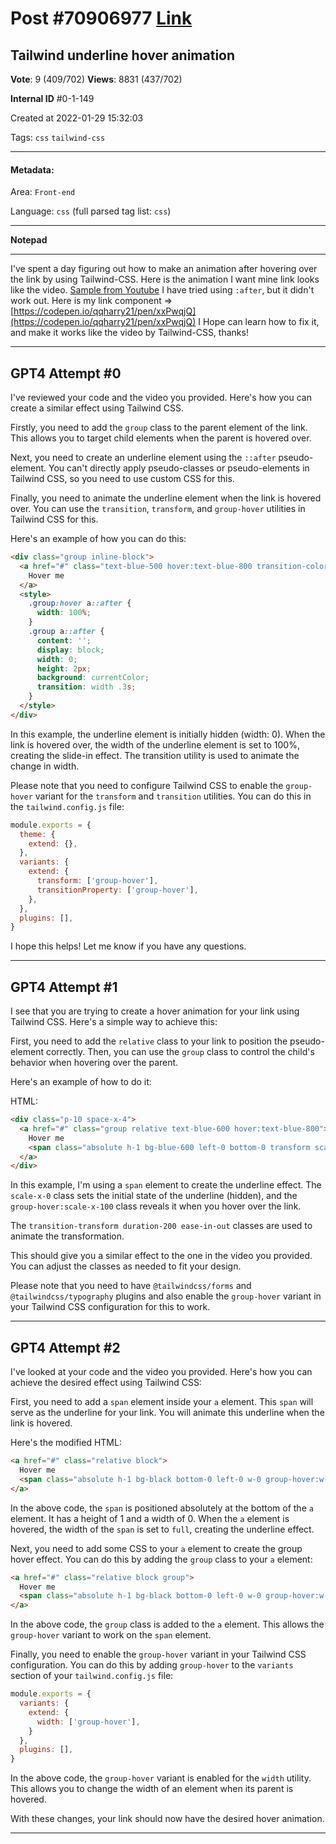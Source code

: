 
# Post \#70906977 [Link](https://stackoverflow.com/questions/70906977/)

## Tailwind underline hover animation

**Vote**: 9 (409/702) **Views**: 8831 (437/702) 

**Internal ID** \#0-1-149

Created at 2022-01-29 15:32:03

Tags: `css` `tailwind-css`

----------

#### Metadata:

Area: `Front-end`

Language: `css` (full parsed tag list: `css`)

----------

**Notepad**


----------

I've spent a day figuring out how to make an animation after hovering over the link by using Tailwind-CSS.
Here is the animation I want mine link looks like the video.
[Sample from Youtube](https://www.youtube.com/watch?v=aswRKAjjWuE)
I have tried using `:after`, but it didn't work out.
Here is my link component => [https://codepen.io/qqharry21/pen/xxPwqjQ](https://codepen.io/qqharry21/pen/xxPwqjQ)
I Hope can learn how to fix it, and make it works like the video by Tailwind-CSS, thanks!


----------
        
## GPT4 Attempt \#0

I've reviewed your code and the video you provided. Here's how you can create a similar effect using Tailwind CSS.

Firstly, you need to add the `group` class to the parent element of the link. This allows you to target child elements when the parent is hovered over.

Next, you need to create an underline element using the `::after` pseudo-element. You can't directly apply pseudo-classes or pseudo-elements in Tailwind CSS, so you need to use custom CSS for this.

Finally, you need to animate the underline element when the link is hovered over. You can use the `transition`, `transform`, and `group-hover` utilities in Tailwind CSS for this.

Here's an example of how you can do this:

```html
<div class="group inline-block">
  <a href="#" class="text-blue-500 hover:text-blue-800 transition-colors duration-200">
    Hover me
  </a>
  <style>
    .group:hover a::after {
      width: 100%;
    }
    .group a::after {
      content: '';
      display: block;
      width: 0;
      height: 2px;
      background: currentColor;
      transition: width .3s;
    }
  </style>
</div>
```

In this example, the underline element is initially hidden (width: 0). When the link is hovered over, the width of the underline element is set to 100%, creating the slide-in effect. The transition utility is used to animate the change in width.

Please note that you need to configure Tailwind CSS to enable the `group-hover` variant for the `transform` and `transition` utilities. You can do this in the `tailwind.config.js` file:

```javascript
module.exports = {
  theme: {
    extend: {},
  },
  variants: {
    extend: {
      transform: ['group-hover'],
      transitionProperty: ['group-hover'],
    },
  },
  plugins: [],
}
```

I hope this helps! Let me know if you have any questions.

--------

## GPT4 Attempt \#1

I see that you are trying to create a hover animation for your link using Tailwind CSS. Here's a simple way to achieve this:

First, you need to add the `relative` class to your link to position the pseudo-element correctly. Then, you can use the `group` class to control the child's behavior when hovering over the parent.

Here's an example of how to do it:

HTML:
```html
<div class="p-10 space-x-4">
  <a href="#" class="group relative text-blue-600 hover:text-blue-800">
    Hover me
    <span class="absolute h-1 bg-blue-600 left-0 bottom-0 transform scale-x-0 group-hover:scale-x-100 transition-transform duration-200 ease-in-out"></span>
  </a>
</div>
```

In this example, I'm using a `span` element to create the underline effect. The `scale-x-0` class sets the initial state of the underline (hidden), and the `group-hover:scale-x-100` class reveals it when you hover over the link.

The `transition-transform duration-200 ease-in-out` classes are used to animate the transformation.

This should give you a similar effect to the one in the video you provided. You can adjust the classes as needed to fit your design.

Please note that you need to have `@tailwindcss/forms` and `@tailwindcss/typography` plugins and also enable the `group-hover` variant in your Tailwind CSS configuration for this to work.

--------

## GPT4 Attempt \#2

I've looked at your code and the video you provided. Here's how you can achieve the desired effect using Tailwind CSS:

First, you need to add a `span` element inside your `a` element. This `span` will serve as the underline for your link. You will animate this underline when the link is hovered.

Here's the modified HTML:

```html
<a href="#" class="relative block">
  Hover me
  <span class="absolute h-1 bg-black bottom-0 left-0 w-0 group-hover:w-full transition-all duration-200"></span>
</a>
```

In the above code, the `span` is positioned absolutely at the bottom of the `a` element. It has a height of 1 and a width of 0. When the `a` element is hovered, the width of the `span` is set to `full`, creating the underline effect.

Next, you need to add some CSS to your `a` element to create the group hover effect. You can do this by adding the `group` class to your `a` element:

```html
<a href="#" class="relative block group">
  Hover me
  <span class="absolute h-1 bg-black bottom-0 left-0 w-0 group-hover:w-full transition-all duration-200"></span>
</a>
```

In the above code, the `group` class is added to the `a` element. This allows the `group-hover` variant to work on the `span` element.

Finally, you need to enable the `group-hover` variant in your Tailwind CSS configuration. You can do this by adding `group-hover` to the `variants` section of your `tailwind.config.js` file:

```javascript
module.exports = {
  variants: {
    extend: {
      width: ['group-hover'],
    }
  },
  plugins: [],
}
```

In the above code, the `group-hover` variant is enabled for the `width` utility. This allows you to change the width of an element when its parent is hovered.

With these changes, your link should now have the desired hover animation.

--------
